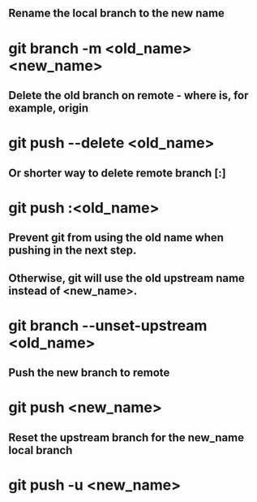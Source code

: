 ## Rename the local branch to the new name
# git branch -m <old_name> <new_name>

## Delete the old branch on remote - where <remote> is, for example, origin
# git push <remote> --delete <old_name>

## Or shorter way to delete remote branch [:]
# git push <remote> :<old_name>

## Prevent git from using the old name when pushing in the next step.
## Otherwise, git will use the old upstream name instead of <new_name>.
# git branch --unset-upstream <old_name>

## Push the new branch to remote
# git push <remote> <new_name>

## Reset the upstream branch for the new_name local branch
# git push <remote> -u <new_name>
